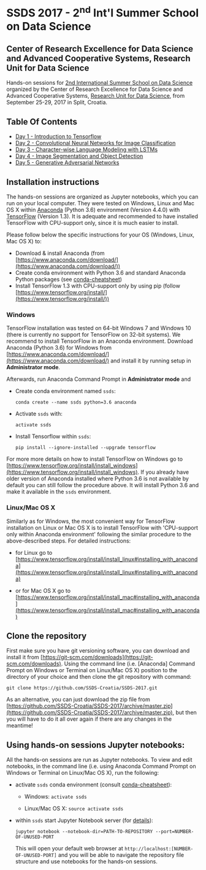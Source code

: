 # SSDS 2017  - 2<sup>nd</sup> Int'l Summer School on Data Science

## Center of Research Excellence for Data Science and Advanced Cooperative Systems, Research Unit for Data Science

Hands-on sessions for [2nd International Summer School on Data Science](https://sites.google.com/site/ssdatascience2017/) organized by the Center of Research Excellence for Data Science and Advanced Cooperative Systems, [Research Unit for Data Science](http://across-datascience.zci.hr/zci/istrazivanje/znanost_o_podatcima), from September 25-29, 2017 in Split, Croatia.

## Table Of Contents

* [Day 1 - Introduction to Tensorflow](https://github.com/SSDS-Croatia/SSDS-2017/tree/master/Day-1)
* [Day 2 - Convolutional Neural Networks for Image Classification](https://github.com/SSDS-Croatia/SSDS-2017/tree/master/Day-2)
* [Day 3 - Character-wise Language Modeling with LSTMs](https://github.com/SSDS-Croatia/SSDS-2017/tree/master/Day-3)
* [Day 4 - Image Segmentation and Object Detection](https://github.com/SSDS-Croatia/SSDS-2017/tree/master/Day-4)
* [Day 5 - Generative Adversarial Networks](https://github.com/SSDS-Croatia/SSDS-2017/tree/master/Day-5)


## Installation instructions

The hands-on sessions are organized as Jupyter notebooks, which you can run on your local computer.
They were tested on Windows, Linux and Mac OS X within [Anaconda](https://www.anaconda.com) (Python 3.6) environment (Version 4.4.0) with [TensorFlow](https://www.tensorflow.org) (Version 1.3). It is adequate and recommended to have installed TensorFlow with CPU-support only, since it is much easier to install.

Please follow below the specific instructions for your OS (Windows, Linux, Mac OS X) to:
* Download & install Anaconda (from [https://www.anaconda.com/download/](https://www.anaconda.com/download/))  
* Create conda environment with Python 3.6 and standard Anaconda Python packages (see [conda-cheatsheet](https://conda.io/docs/_downloads/conda-cheatsheet.pdf))
* Install TensorFlow 1.3 with CPU-support only by using pip (follow [https://www.tensorflow.org/install/](https://www.tensorflow.org/install/))

### Windows
TensorFlow installation was tested on 64-bit Windows 7 and Windows 10 (there is currently no support for TensorFlow on 32-bit systems). We recommend to install TensorFlow in an Anaconda environment. Download Anaconda (Python 3.6) for Windows from [https://www.anaconda.com/download/](https://www.anaconda.com/download/) and install it by running setup in **Administrator mode**.

Afterwards, run Anaconda Command Prompt in **Administrator mode** and
* Create conda environment named `ssds`:
  ```
  conda create --name ssds python=3.6 anaconda
  ```
* Activate `ssds` with:
  ```
  activate ssds
  ```
* Install Tensorflow within `ssds`:
  ```
  pip install --ignore-installed --upgrade tensorflow
  ```

For more more details on how to install TensorFlow on Windows go to [https://www.tensorflow.org/install/install_windows](https://www.tensorflow.org/install/install_windows). If you already have older version of Anaconda installed where Python 3.6 is not available by default you can still follow the procedure above. It will install Python 3.6 and make it available in the `ssds` environment.

### Linux/Mac OS X
Similarly as for Windows, the most convenient way for TensorFlow installation on Linux or Mac OS X is to install TensorFlow with 'CPU-support only within Anaconda environment' following the similar procedure to the above-described steps. For detailed instructions:

* for Linux go to [https://www.tensorflow.org/install/install_linux#installing_with_anaconda](https://www.tensorflow.org/install/install_linux#installing_with_anaconda)

* or for Mac OS X go to [https://www.tensorflow.org/install/install_mac#installing_with_anaconda](https://www.tensorflow.org/install/install_mac#installing_with_anaconda)


## Clone the repository

First make sure you have git versioning software, you can download and install it from [https://git-scm.com/downloads](https://git-scm.com/downloads). Using the command line (i.e. [Anaconda] Command Prompt on Windows or Terminal on Linux/Mac OS X) position to the directory of your choice and then clone the git repository with command:
  ```
  git clone https://github.com/SSDS-Croatia/SSDS-2017.git
  ```

As an alternative, you can just download the zip file from [https://github.com/SSDS-Croatia/SSDS-2017/archive/master.zip](https://github.com/SSDS-Croatia/SSDS-2017/archive/master.zip), but then you will have to do it all over again if there are any changes in the meantime!


## Using hands-on sessions Jupyter notebooks:
All the hands-on sessions are run as Jupyter notebooks. To view and edit notebooks, in the command line (i.e. using Anaconda Command Prompt on Windows or Terminal on Linux/Mac OS X), run the following:

* activate `ssds` conda environment (consult [conda-cheatsheet](https://conda.io/docs/_downloads/conda-cheatsheet.pdf)):

  - Windows: `activate ssds`

  - Linux/Mac OS X: `source activate ssds`


* within `ssds` start Jupyter Notebook server (for [details](https://jupyter.readthedocs.io/en/latest/running.html#running)):
  ```
  jupyter notebook --notebook-dir=PATH-TO-REPOSITORY --port=NUMBER-OF-UNUSED-PORT
  ```
  This will open your default web browser at `http://localhost:[NUMBER-OF-UNUSED-PORT]` and
  you will be able to navigate the repository file structure and use notebooks for the hands-on sessions.
